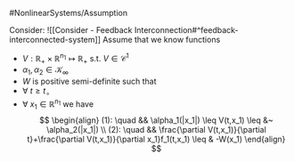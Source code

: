 #NonlinearSystems/Assumption

Consider: ![[Consider - Feedback Interconnection#^feedback-interconnected-system]]
Assume that we know functions
- $V:\mathbb{R}_+\times\mathbb{R}^{n_1}\mapsto\mathbb{R}_+$ s.t. $V\in\mathcal{C}^1$
- $\alpha_1,\alpha_2 \in\mathcal{K}_\infty$
- $W$ is positive semi-definite
such that 
- $\forall~t\geq t_\circ$
- $\forall~x_1 \in \mathbb{R}^{n_1}$
we have
$$
\begin{align}
(1): \quad && \alpha_1(|x_1|) \leq V(t,x_1) \leq &~ \alpha_2(|x_1|) \\
(2): \quad && \frac{\partial V(t,x_1)}{\partial t}+\frac{\partial V(t,x_1)}{\partial x_1}f_1(t,x_1) \leq & -W(x_1)
\end{align}
$$
